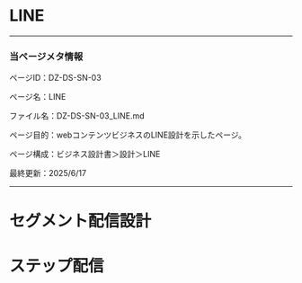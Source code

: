 # LINE

---

### 当ページメタ情報

ページID：DZ-DS-SN-03

ページ名：LINE

ファイル名：DZ-DS-SN-03_LINE.md

ページ目的：webコンテンツビジネスのLINE設計を示したページ。

ページ構成：ビジネス設計書＞設計＞LINE

最終更新：2025/6/17

---

# セグメント配信設計

# ステップ配信